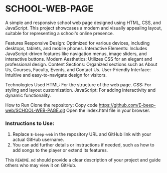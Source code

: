 # SCHOOL-WEB-PAGE
A simple and responsive school web page designed using HTML, CSS, and JavaScript. This project showcases a modern and visually appealing layout, suitable for representing a school's online presence.

Features
Responsive Design: Optimized for various devices, including desktops, tablets, and mobile phones.
Interactive Elements: Includes JavaScript-driven features like navigation menus, image sliders, and interactive buttons.
Modern Aesthetics: Utilizes CSS for an elegant and professional design.
Content Sections: Organized sections such as About Us, Courses, Faculty, Events, and Contact Us.
User-Friendly Interface: Intuitive and easy-to-navigate design for visitors.


Technologies Used
HTML: For the structure of the web page.
CSS: For styling and layout customization.
JavaScript: For adding interactivity and dynamic functionality.


How to Run
Clone the repository:
Copy code
https://github.com/E-beep-web/SCHOOL-WEB-PAGE.git
Open the index.html file in your browser.

### Instructions to Use:
1. Replace `E-beep-web` in the repository URL and GitHub link with your actual GitHub username.
2. You can add further details or instructions if needed, such as how to add songs to the player or extend its features.

This `README.md` should provide a clear description of your project and guide others who may view it on GitHub.

